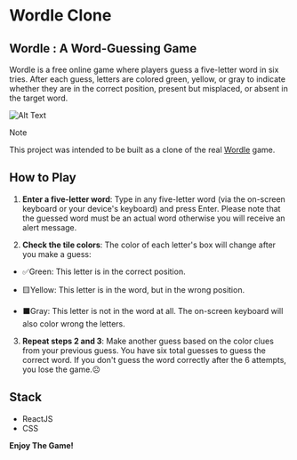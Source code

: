 # Wordle Clone

## Wordle : A Word-Guessing Game

Wordle is a free online game where players guess a five-letter word in six tries.
After each guess, letters are colored green, yellow, or gray to indicate whether they are in the correct position, present but misplaced, or absent in the target word.

![Alt Text](https://uploads-ssl.webflow.com/6201253652b78378daf05d57/6202a6d9e5a6d2268c6f7013_ezgif.com-gif-maker.gif)

> [!NOTE]  
> This project was intended to be built as a clone of the real [Wordle](https://www.nytimes.com/games/wordle/index.html) game.

## How to Play

1. **Enter a five-letter word**: Type in any five-letter word (via the on-screen keyboard or your device's keyboard) and press Enter. Please note that the guessed word must be an actual word otherwise you will receive an alert message.

2. **Check the tile colors**: The color of each letter's box will change after you make a guess:

- ✅Green: This letter is in the correct position.

- 🟨Yellow: This letter is in the word, but in the wrong position.

- ⬛Gray: This letter is not in the word at all.
  The on-screen keyboard will also color wrong the letters.

3. **Repeat steps 2 and 3**: Make another guess based on the color clues from your previous guess. You have six total guesses to guess the correct word. If you don't guess the word correctly after the 6 attempts, you lose the game.☹️

## Stack
- ReactJS
- CSS

**Enjoy The Game!**
